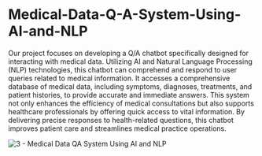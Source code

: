 # Medical-Data-Q-A-System-Using-AI-and-NLP

Our project focuses on developing a Q/A chatbot specifically designed for interacting with medical data. Utilizing AI and Natural Language Processing (NLP) technologies, this chatbot can comprehend and respond to user queries related to medical information. It accesses a comprehensive database of medical data, including symptoms, diagnoses, treatments, and patient histories, to provide accurate and immediate answers. This system not only enhances the efficiency of medical consultations but also supports healthcare professionals by offering quick access to vital information. By delivering precise responses to health-related questions, this chatbot improves patient care and streamlines medical practice operations.

![3 - Medical Data QA System Using AI and NLP](https://github.com/zainali89/Medical-Data-Q-A-System-Using-AI-and-NLP/assets/75775907/876301e6-c09a-4448-8ed1-c3692611a010)

